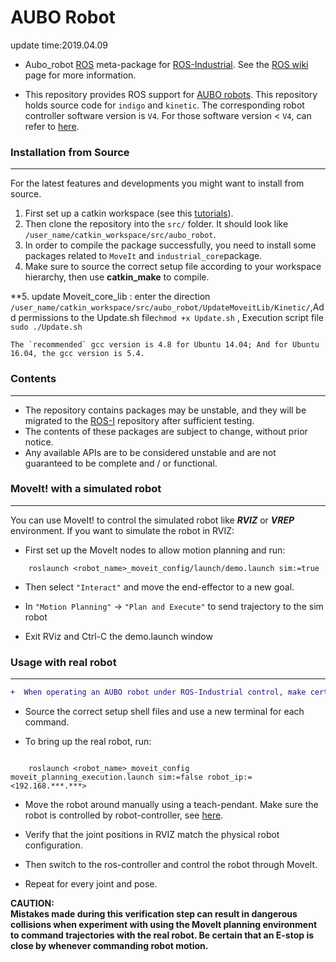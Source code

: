 # AUBO Robot
update time:2019.04.09


* Aubo_robot [ROS](http://www.ros.org/) meta-package for [ROS-Industrial](http://wiki.ros.org/Industrial). See the [ROS wiki](http://wiki.ros.org/)  page for more information.

* This repository provides ROS support for [AUBO robots](https://aubo-robotics.com/en/). This repository holds source code for `indigo` and `kinetic`. The corresponding robot controller software version is `V4`. For those software version < `V4`, can refer to [here]( http://wiki.ros.org/aubo_robot).

### Installation from Source
---

For the latest features and developments you might want to install from source.<br>

1. First set up a catkin workspace (see this [tutorials](http://wiki.ros.org/catkin/Tutorials)).<br>
2. Then clone the repository into the `src/` folder. It should look like `/user_name/catkin_workspace/src/aubo_robot`.<br>
3. In order to compile the package successfully, you need to install some packages related to `MoveIt` and `industrial_core`package.<br>
4. Make sure to source the correct setup file according to your workspace hierarchy, then use **catkin_make** to compile.<br>

**5. update Moveit_core_lib : enter the direction `/user_name/catkin_workspace/src/aubo_robot/UpdateMoveitLib/Kinetic/`,Add permissions to the Update.sh file`chmod +x Update.sh` , Execution script file `sudo ./Update.sh`

	The `recommended` gcc version is 4.8 for Ubuntu 14.04; And for Ubuntu 16.04, the gcc version is 5.4.

### Contents
----
* The repository contains packages may be unstable, and they will be migrated to the [ROS-I](https://github.com/ros-industrial) repository after sufficient testing.<br>
* The contents of these packages are subject to change, without prior notice.<br>
* Any available APIs are to be considered unstable and are not guaranteed to be complete and / or functional.
### MoveIt! with a simulated robot
---

You can use MoveIt! to control the simulated robot like ***RVIZ*** or ***VREP*** environment. If you want to simulate the robot in RVIZ:

* First set up the MoveIt nodes to allow motion planning and run:
```
	roslaunch <robot_name>_moveit_config/launch/demo.launch sim:=true
```
* Then select `"Interact"` and move the end-effector to a new goal.

* In  `"Motion Planning"` -> `"Plan and Execute"` to send trajectory to the sim robot

* Exit RViz and Ctrl-C the demo.launch window

### Usage with real robot
---
```diff
+  When operating an AUBO robot under ROS-Industrial control, make certain that no one is within the robot workspace and the e-stop is under operator control.
```
* Source the correct setup shell files and use a new terminal for each command.

* To bring up the real robot, run:
```

	roslaunch <robot_name>_moveit_config moveit_planning_execution.launch sim:=false robot_ip:=<192.168.***.***>
```


* Move the robot around manually using a teach-pendant. Make sure the robot is controlled by robot-controller, see [here](https://github.com/lg609/aubo_robot/tree/master/aubo_driver).

* Verify that the joint positions in RVIZ match the physical robot configuration.

* Then switch to the ros-controller and control the robot through MoveIt.
* Repeat for every joint and pose.

**CAUTION:<br>
	Mistakes made during this verification step can result in dangerous collisions when experiment with using the MoveIt planning environment to 	command trajectories with the real robot. Be certain that an E-stop is close by whenever commanding robot motion.**
